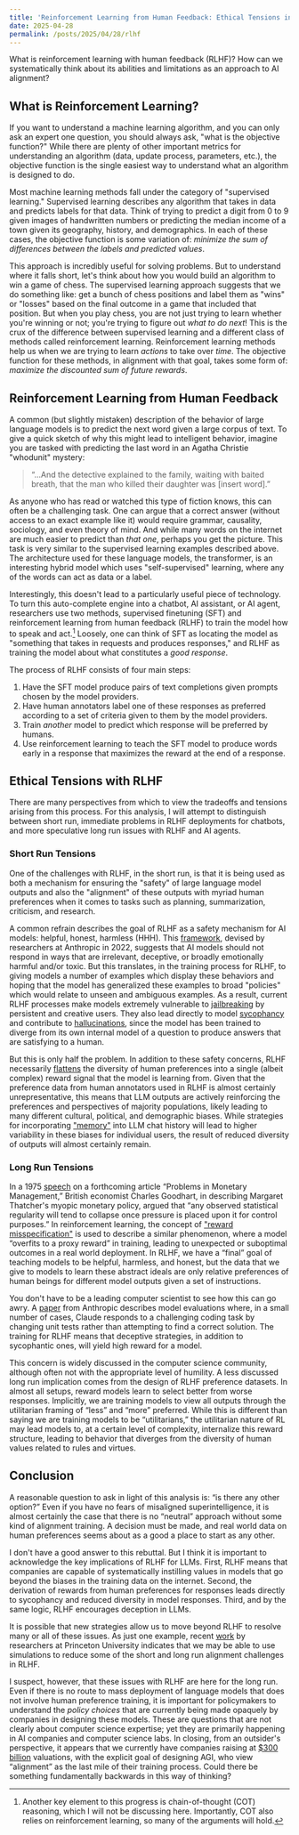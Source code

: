 ```yaml
---
title: 'Reinforcement Learning from Human Feedback: Ethical Tensions in AI Alignment'
date: 2025-04-28
permalink: /posts/2025/04/28/rlhf
---
```


What is reinforcement learning with human feedback (RLHF)? How can we systematically think about its abilities and limitations as an approach to AI alignment?

## What is Reinforcement Learning?

If you want to understand a machine learning algorithm, and you can only ask an expert one question, you should always ask, "what is the objective function?" While there are plenty of other important metrics for understanding an algorithm (data, update process, parameters, etc.), the objective function is the single easiest way to understand what an algorithm is designed to do.  

Most machine learning methods fall under the category of "supervised learning." Supervised learning describes any algorithm that takes in data and predicts labels for that data. Think of trying to predict a digit from 0 to 9 given images of handwritten numbers or predicting the median income of a town given its geography, history, and demographics. In each of these cases, the objective function is some variation of: *minimize the sum of differences between the labels and predicted values*.  

This approach is incredibly useful for solving problems. But to understand where it falls short, let's think about how you would build an algorithm to win a game of chess. The supervised learning approach suggests that we do something like: get a bunch of chess positions and label them as "wins" or "losses" based on the final outcome in a game that included that position. But when you play chess, you are not just trying to learn whether you're winning or not; you're trying to figure out *what to do next*! This is the crux of the difference between supervised learning and a different class of methods called reinforcement learning. Reinforcement learning methods help us when we are trying to learn *actions* to take over *time*. The objective function for these methods, in alignment with that goal, takes some form of: *maximize the discounted sum of future rewards*.

## Reinforcement Learning from Human Feedback

A common (but slightly mistaken) description of the behavior of large language models is to predict the next word given a large corpus of text. To give a quick sketch of why this might lead to intelligent behavior, imagine you are tasked with predicting the last word in an Agatha Christie "whodunit" mystery:  

> “...And the detective explained to the family, waiting with baited breath, that the man who killed their daughter was [insert word].”  

As anyone who has read or watched this type of fiction knows, this can often be a challenging task. One can argue that a correct answer (without access to an exact example like it) would require grammar, causality, sociology, and even theory of mind. And while many words on the internet are much easier to predict than *that one*, perhaps you get the picture. This task is very similar to the supervised learning examples described above. The architecture used for these language models, the transformer, is an interesting hybrid model which uses "self-supervised" learning, where any of the words can act as data or a label.  

Interestingly, this doesn't lead to a particularly useful piece of technology. To turn this auto-complete engine into a chatbot, AI assistant, or AI agent, researchers use two methods, supervised finetuning (SFT) and reinforcement learning from human feedback (RLHF) to train the model how to speak and act.[^1] Loosely, one can think of SFT as locating the model as "something that takes in requests and produces responses," and RLHF as training the model about what constitutes a *good response*.  

The process of RLHF consists of four main steps:
1. Have the SFT model produce pairs of text completions given prompts chosen by the model providers.
2. Have human annotators label one of these responses as preferred according to a set of criteria given to them by the model providers.
3. Train *another* model to predict which response will be preferred by humans.
4. Use reinforcement learning to teach the SFT model to produce words early in a response that maximizes the reward at the end of a response.

## Ethical Tensions with RLHF

There are many perspectives from which to view the tradeoffs and tensions arising from this process. For this analysis, I will attempt to distinguish between short run, immediate problems in RLHF deployments for chatbots, and more speculative long run issues with RLHF and AI agents.

### Short Run Tensions

One of the challenges with RLHF, in the short run, is that it is being used as both a mechanism for ensuring the "safety" of large language model outputs and also the "alignment" of these outputs with myriad human preferences when it comes to tasks such as planning, summarization, criticism, and research.

A common refrain describes the goal of RLHF as a safety mechanism for AI models: helpful, honest, harmless (HHH). This [framework](https://arxiv.org/pdf/2204.05862), devised by researchers at Anthropic in 2022, suggests that AI models should not respond in ways that are irrelevant, deceptive, or broadly emotionally harmful and/or toxic. But this translates, in the training process for RLHF, to giving models a number of examples which display these behaviors and hoping that the model has generalized these examples to broad "policies" which would relate to unseen and ambiguous examples. As a result, current RLHF processes make models extremely vulnerable to [jailbreaking](https://github.com/elder-plinius/L1B3RT4S) by persistent and creative users. They also lead directly to model [sycophancy](https://www.anthropic.com/research/towards-understanding-sycophancy-in-language-models) and contribute to [hallucinations](https://arxiv.org/pdf/2307.15217), since the model has been trained to diverge from its own internal model of a question to produce answers that are satisfying to a human.

But this is only half the problem. In addition to these safety concerns, RLHF necessarily [flattens](https://arxiv.org/pdf/2310.06452) the diversity of human preferences into a single (albeit complex) reward signal that the model is learning from. Given that the preference data from human annotators used in RLHF is almost certainly unrepresentative, this means that LLM outputs are actively reinforcing the preferences and perspectives of majority populations, likely leading to many different cultural, political, and demographic biases. While strategies for incorporating ["memory"](https://www.theverge.com/news/646968/openai-chatgpt-long-term-memory-upgrade) into LLM chat history will lead to higher variability in these biases for individual users, the result of reduced diversity of outputs will almost certainly remain.

### Long Run Tensions

In a 1975 [speech](https://en.wikipedia.org/wiki/Goodhart%27s_law#cite_note-2) on a forthcoming article “Problems in Monetary Management,” British economist Charles Goodhart, in describing Margaret Thatcher's myopic monetary policy, argued that “any observed statistical regularity will tend to collapse once pressure is placed upon it for control purposes.” In reinforcement learning, the concept of ["reward misspecification"](https://arxiv.org/pdf/2201.03544) is used to describe a similar phenomenon, where a model “overfits to a proxy reward” in training, leading to unexpected or suboptimal outcomes in a real world deployment. In RLHF, we have a “final” goal of teaching models to be helpful, harmless, and honest, but the data that we give to models to learn these abstract ideals are only relative preferences of human beings for different model outputs given a set of instructions.

You don't have to be a leading computer scientist to see how this can go awry. A [paper](https://arxiv.org/pdf/2406.10162) from Anthropic describes model evaluations where, in a small number of cases, Claude responds to a challenging coding task by changing unit tests rather than attempting to find a correct solution. The training for RLHF means that deceptive strategies, in addition to sycophantic ones, will yield high reward for a model.

This concern is widely discussed in the computer science community, although often not with the appropriate level of humility. A less discussed long run implication comes from the design of RLHF preference datasets. In almost all setups, reward models learn to select better from worse responses. Implicitly, we are training models to view all outputs through the utilitarian framing of “less” and “more” preferred. While this is different than saying we are training models to be “utilitarians,” the utilitarian nature of RL may lead models to, at a certain level of complexity, internalize this reward structure, leading to behavior that diverges from the diversity of human values related to rules and virtues.

## Conclusion

A reasonable question to ask in light of this analysis is: “is there any other option?” Even if you have no fears of misaligned superintelligence, it is almost certainly the case that there is no “neutral” approach without some kind of alignment training. A decision must be made, and real world data on human preferences seems about as a good a place to start as any other.

I don't have a good answer to this rebuttal. But I think it is important to acknowledge the key implications of RLHF for LLMs. First, RLHF means that companies are capable of systematically instilling values in models that go beyond the biases in the training data on the internet. Second, the derivation of rewards from human preferences for responses leads directly to sycophancy and reduced diversity in model responses. Third, and by the same logic, RLHF encourages deception in LLMs.

It is possible that new strategies allow us to move beyond RLHF to resolve many or all of these issues. As just one example, recent [work](https://arxiv.org/pdf/2501.08617) by researchers at Princeton University indicates that we may be able to use simulations to reduce some of the short and long run alignment challenges in RLHF.

I suspect, however, that these issues with RLHF are here for the long run. Even if there is no route to mass deployment of language models that does not involve human preference training, it is important for policymakers to understand the *policy choices* that are currently being made opaquely by companies in designing these models. These are questions that are not clearly about computer science expertise; yet they are primarily happening in AI companies and computer science labs. In closing, from an outsider's perspective, it appears that we currently have companies raising at [\$300 billion](https://openai.com/index/march-funding-updates/) valuations, with the explicit goal of designing AGI, who view “alignment” as the last mile of their training process. Could there be something fundamentally backwards in this way of thinking?

[^1]: Another key element to this progress is chain-of-thought (COT) reasoning, which I will not be discussing here. Importantly, COT also relies on reinforcement learning, so many of the arguments will hold.